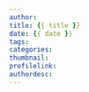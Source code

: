 ```yaml
---
author:
title: {{ title }}
date: {{ date }}
tags:
categories:
thumbnail:
profilelink:
authordesc:
---
```

